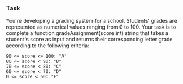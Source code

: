 ### Task

You're developing a grading system for a school. Students' grades are represented as numerical values ranging from 0 to 100. Your task is to complete a function gradeAssignment(score int) string that takes a student's score as input and returns their corresponding letter grade according to the following criteria:

```
90 <= score <= 100: "A"
80 <= score < 90: "B"
70 <= score < 80: "C"
60 <= score < 70: "D"
0 <= score < 60: "F"

```